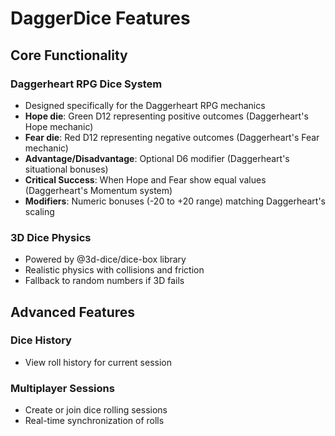 # DaggerDice Features

## Core Functionality

### Daggerheart RPG Dice System
- Designed specifically for the Daggerheart RPG mechanics
- **Hope die**: Green D12 representing positive outcomes (Daggerheart's Hope mechanic)
- **Fear die**: Red D12 representing negative outcomes (Daggerheart's Fear mechanic)
- **Advantage/Disadvantage**: Optional D6 modifier (Daggerheart's situational bonuses)
- **Critical Success**: When Hope and Fear show equal values (Daggerheart's Momentum system)
- **Modifiers**: Numeric bonuses (-20 to +20 range) matching Daggerheart's scaling

### 3D Dice Physics
- Powered by @3d-dice/dice-box library
- Realistic physics with collisions and friction
- Fallback to random numbers if 3D fails

## Advanced Features

### Dice History
- View roll history for current session

### Multiplayer Sessions
- Create or join dice rolling sessions
- Real-time synchronization of rolls
